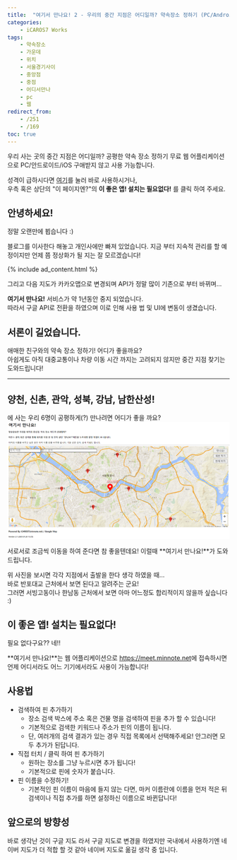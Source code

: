 ```yaml
---
title:  "여기서 만나요! 2 - 우리의 중간 지점은 어디일까? 약속장소 정하기 (PC/Android/Web/iOS)"
categories:
    - iCAROS7 Works
tags:
    - 약속장소
    - 가운데
    - 위치
    - 서울경기사이
    - 중앙점
    - 중점
    - 어디서만나
    - pc
    - 웹
redirect_from:
    - /251
    - /169
toc: true
---
```

우리 사는 곳의 중간 지점은 어디일까? 공평한 약속 장소 정하기
무료 웹 어플리케이션으로 PC/안드로이드/iOS 구애받지 않고 사용 가능합니다.

성격이 급하시다면 <a href="https://meet.minnote.net/" target="_blank">여기</a>를 눌러 바로 사용하시거나,   
우측 혹은 상단의 "이 페이지엔?"의 **이 좋은 앱! 설치는 필요없다!** 를 클릭 하여 주세요.

## 안녕하세요!
정말 오랜만에 뵙습니다 :)

블로그를 이사한다 해놓고 개인사에만 빠져 있었습니다. 지금 부터 지속적 관리를 할 예정이지만 언제 쯤 정상화가 될 지는 잘 모르겠습니다!

{% include ad_content.html %}

그리고 다음 지도가 카카오맵으로 변경되며 API가 정말 많이 기존으로 부터 바뀌며...

**여기서 만나요!** 서비스가 약 1년동안 중지 되었습니다.   
따라서 구글 API로 전환을 하였으며 이로 인해 사용 법 및 UI에 변동이 생겼습니다.

## 서론이 길었습니다.
애매한 친구와의 약속 장소 정하기! 어디가 좋을까요?   
아쉽게도 아직 대중교통이나 차량 이동 시간 까지는 고려되지 않지만 중간 지점 찾기는 도와드립니다!

<hr/>

## 양천, 신촌, 관악, 성북, 강남, 남한산성!
에 사는 우리 6명이 공평하게(?) 만나려면 어디가 좋을 까요?
![](/assets/2021-01-20-Meet-Here-v2/main.png)

서로서로 조금씩 이동을 하여 준다면 참 좋을텐데요! 이럴때 **여기서 만나요!**가 도와드립니다.

위 사진을 보시면 각각 지점에서 출발을 한다 생각 하였을 때...   
바로 반포대교 근처에서 보면 된다고 알려주는 군요!   
그러면 서빙고동이나 한남동 근처에서 보면 아마 어느정도 합리적이지 않을까 싶습니다 :)

## 이 좋은 앱! 설치는 필요없다!
필요 없다구요?? 네!!

**여기서 만나요!**는 웹 어플리케이션으로 <a href="https://meet.minnote.net/" target="_blank">https://meet.minnote.net</a>에 접속하시면 언제 어디서라도 어느 기기에서라도 사용이 가능합니다!

## 사용법
- 검색하여 핀 추가하기
  - 장소 검색 박스에 주소 혹은 건물 명을 검색하여 핀을 추가 할 수 있습니다!
  - 기본적으로 검색한 키워드나 주소가 핀의 이름이 됩니다.
  - 단, 여러개의 검색 결과가 있는 경우 직접 목록에서 선택해주세요! 안그러면 모두 추가가 된답니다.
- 직접 터치 / 클릭 하여 핀 추가하기
  - 원하는 장소를 그냥 누르시면 추가 됩니다!
  - 기본적으로 핀에 숫자가 붙습니다.
- 핀 이름을 수정하기!
  - 기본적인 핀 이름이 마음에 들지 않는 다면, 마커 이름란에 이름을 먼저 적은 뒤 검색이나 직접 추가를 하면 설정하신 이름으로 바뀐답니다!

## 앞으로의 방향성
바로 생각난 것이 구글 지도 라서 구글 지도로 변경을 하였지만 국내에서 사용하기엔 네이버 지도가 더 적합 할 것 같아 네이버 지도로 옮길 생각 중 입니다.